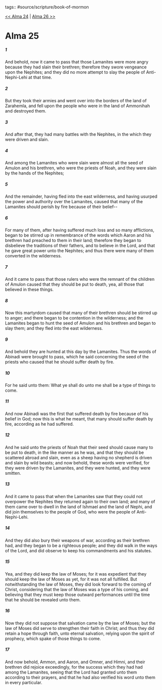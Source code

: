 tags:: #source/scripture/book-of-mormon

[<< Alma 24](book-of-mormon/09_Alma/Alma_24.md) | [Alma 26 >>](book-of-mormon/09_Alma/Alma_26.md)

# Alma 25

##### 1

And behold, now it came to pass that those Lamanites were more angry because they had slain their brethren; therefore they swore vengeance upon the Nephites; and they did no more attempt to slay the people of Anti-Nephi-Lehi at that time.

##### 2

But they took their armies and went over into the borders of the land of Zarahemla, and fell upon the people who were in the land of Ammonihah and destroyed them.

##### 3

And after that, they had many battles with the Nephites, in the which they were driven and slain.

##### 4

And among the Lamanites who were slain were almost all the seed of Amulon and his brethren, who were the priests of Noah, and they were slain by the hands of the Nephites;

##### 5

And the remainder, having fled into the east wilderness, and having usurped the power and authority over the Lamanites, caused that many of the Lamanites should perish by fire because of their belief--

##### 6

For many of them, after having suffered much loss and so many afflictions, began to be stirred up in remembrance of the words which Aaron and his brethren had preached to them in their land; therefore they began to disbelieve the traditions of their fathers, and to believe in the Lord, and that he gave great power unto the Nephites; and thus there were many of them converted in the wilderness.

##### 7

And it came to pass that those rulers who were the remnant of the children of Amulon caused that they should be put to death, yea, all those that believed in these things.

##### 8

Now this martyrdom caused that many of their brethren should be stirred up to anger; and there began to be contention in the wilderness; and the Lamanites began to hunt the seed of Amulon and his brethren and began to slay them; and they fled into the east wilderness.

##### 9

And behold they are hunted at this day by the Lamanites. Thus the words of Abinadi were brought to pass, which he said concerning the seed of the priests who caused that he should suffer death by fire.

##### 10

For he said unto them: What ye shall do unto me shall be a type of things to come.

##### 11

And now Abinadi was the first that suffered death by fire because of his belief in God; now this is what he meant, that many should suffer death by fire, according as he had suffered.

##### 12

And he said unto the priests of Noah that their seed should cause many to be put to death, in the like manner as he was, and that they should be scattered abroad and slain, even as a sheep having no shepherd is driven and slain by wild beasts; and now behold, these words were verified, for they were driven by the Lamanites, and they were hunted, and they were smitten.

##### 13

And it came to pass that when the Lamanites saw that they could not overpower the Nephites they returned again to their own land; and many of them came over to dwell in the land of Ishmael and the land of Nephi, and did join themselves to the people of God, who were the people of Anti-Nephi-Lehi.

##### 14

And they did also bury their weapons of war, according as their brethren had, and they began to be a righteous people; and they did walk in the ways of the Lord, and did observe to keep his commandments and his statutes.

##### 15

Yea, and they did keep the law of Moses; for it was expedient that they should keep the law of Moses as yet, for it was not all fulfilled. But notwithstanding the law of Moses, they did look forward to the coming of Christ, considering that the law of Moses was a type of his coming, and believing that they must keep those outward performances until the time that he should be revealed unto them.

##### 16

Now they did not suppose that salvation came by the law of Moses; but the law of Moses did serve to strengthen their faith in Christ; and thus they did retain a hope through faith, unto eternal salvation, relying upon the spirit of prophecy, which spake of those things to come.

##### 17

And now behold, Ammon, and Aaron, and Omner, and Himni, and their brethren did rejoice exceedingly, for the success which they had had among the Lamanites, seeing that the Lord had granted unto them according to their prayers, and that he had also verified his word unto them in every particular.
